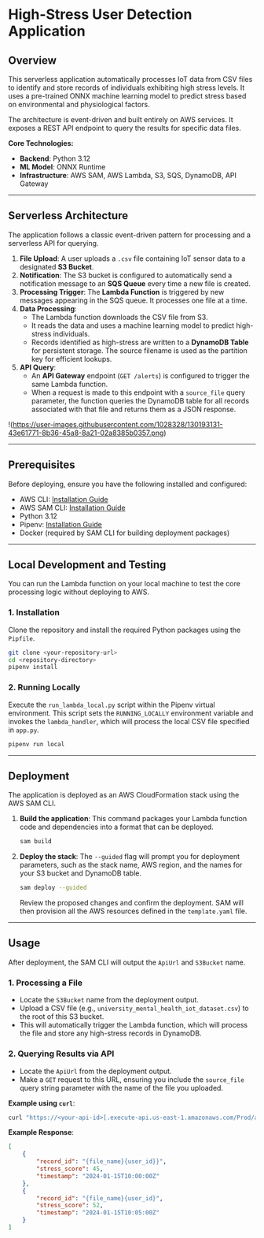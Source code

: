 # High-Stress User Detection Application

## Overview

This serverless application automatically processes IoT data from CSV files to identify and store records of individuals exhibiting high stress levels. It uses a pre-trained ONNX machine learning model to predict stress based on environmental and physiological factors.

The architecture is event-driven and built entirely on AWS services. It exposes a REST API endpoint to query the results for specific data files.

**Core Technologies:**

* **Backend**: Python 3.12
* **ML Model**: ONNX Runtime
* **Infrastructure**: AWS SAM, AWS Lambda, S3, SQS, DynamoDB, API Gateway

---

## Serverless Architecture

The application follows a classic event-driven pattern for processing and a serverless API for querying.

1.  **File Upload**: A user uploads a `.csv` file containing IoT sensor data to a designated **S3 Bucket**.
2.  **Notification**: The S3 bucket is configured to automatically send a notification message to an **SQS Queue** every time a new file is created.
3.  **Processing Trigger**: The **Lambda Function** is triggered by new messages appearing in the SQS queue. It processes one file at a time.
4.  **Data Processing**:
    * The Lambda function downloads the CSV file from S3.
    * It reads the data and uses a machine learning model to predict high-stress individuals.
    * Records identified as high-stress are written to a **DynamoDB Table** for persistent storage. The source filename is used as the partition key for efficient lookups.
5.  **API Query**:
    * An **API Gateway** endpoint (`GET /alerts`) is configured to trigger the same Lambda function.
    * When a request is made to this endpoint with a `source_file` query parameter, the function queries the DynamoDB table for all records associated with that file and returns them as a JSON response.

!(https://user-images.githubusercontent.com/1028328/130193131-43e61771-8b36-45a8-8a21-02a8385b0357.png)

---

## Prerequisites

Before deploying, ensure you have the following installed and configured:

* AWS CLI: [Installation Guide](https://docs.aws.amazon.com/cli/latest/userguide/cli-chap-install.html)
* AWS SAM CLI: [Installation Guide](https://docs.aws.amazon.com/serverless-application-model/latest/developerguide/install-sam-cli.html)
* Python 3.12
* Pipenv: [Installation Guide](https://pipenv.pypa.io/en/latest/installation/)
* Docker (required by SAM CLI for building deployment packages)

---

## Local Development and Testing

You can run the Lambda function on your local machine to test the core processing logic without deploying to AWS.

### 1. Installation

Clone the repository and install the required Python packages using the `Pipfile`.

```bash
git clone <your-repository-url>
cd <repository-directory>
pipenv install
```

### 2. Running Locally

Execute the `run_lambda_local.py` script within the Pipenv virtual environment. This script sets the `RUNNING_LOCALLY` environment variable and invokes the `lambda_handler`, which will process the local CSV file specified in `app.py`.

```bash
pipenv run local
```

---

## Deployment

The application is deployed as an AWS CloudFormation stack using the AWS SAM CLI.

1.  **Build the application**: This command packages your Lambda function code and dependencies into a format that can be deployed.
    ```bash
    sam build
    ```

2.  **Deploy the stack**: The `--guided` flag will prompt you for deployment parameters, such as the stack name, AWS region, and the names for your S3 bucket and DynamoDB table.
    ```bash
    sam deploy --guided
    ```
    Review the proposed changes and confirm the deployment. SAM will then provision all the AWS resources defined in the `template.yaml` file.

---

## Usage

After deployment, the SAM CLI will output the `ApiUrl` and `S3Bucket` name.

### 1. Processing a File

* Locate the `S3Bucket` name from the deployment output.
* Upload a CSV file (e.g., `university_mental_health_iot_dataset.csv`) to the root of this S3 bucket.
* This will automatically trigger the Lambda function, which will process the file and store any high-stress records in DynamoDB.

### 2. Querying Results via API

* Locate the `ApiUrl` from the deployment output.
* Make a `GET` request to this URL, ensuring you include the `source_file` query string parameter with the name of the file you uploaded.

**Example using `curl`**:

```bash
curl "https://<your-api-id>[.execute-api.us-east-1.amazonaws.com/Prod/alerts?source_file=university_mental_health_iot_dataset.csv](https://.execute-api.us-east-1.amazonaws.com/Prod/alerts?source_file=university_mental_health_iot_dataset.csv)"
```

**Example Response**:

```json
[
    {
        "record_id": "{file_name}{user_id}}",
        "stress_score": 45,
        "timestamp": "2024-01-15T10:00:00Z"
    },
    {
        "record_id": "{file_name}{user_id}",
        "stress_score": 52,
        "timestamp": "2024-01-15T10:05:00Z"
    }
]